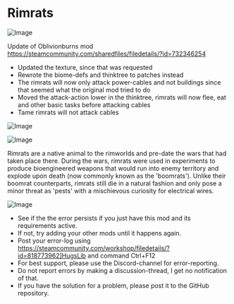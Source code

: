 # Rimrats

![Image](https://i.imgur.com/WAEzk68.png)

Update of Oblivionburns mod
https://steamcommunity.com/sharedfiles/filedetails/?id=732346254

- Updated the texture, since that was requested
- Rewrote the biome-defs and thinktree to patches instead
- The rimrats will now only attack power-cables and not buildings since that seemed what the original mod tried to do
- Moved the attack-action lower in the thinktree, rimrats will now flee, eat and other basic tasks before attacking cables
- Tame rimrats will not attack cables

![Image](https://i.imgur.com/7Gzt3Rg.png)

	
![Image](https://i.imgur.com/NOW7jU1.png)

Rimrats are a native animal to the rimworlds and pre-date the wars that had taken place there. During the wars, rimrats were used in experiments to produce bioengineered weapons that would run into enemy territory and explode upon death (now commonly known as the &apos;boomrats&apos;). Unlike their boomrat counterparts, rimrats still die in a natural fashion and only pose a minor threat as &apos;pests&apos; with a mischievous curiosity for electrical wires.

![Image](https://i.imgur.com/Rs6T6cr.png)



-  See if the the error persists if you just have this mod and its requirements active.
-  If not, try adding your other mods until it happens again.
-  Post your error-log using https://steamcommunity.com/workshop/filedetails/?id=818773962]HugsLib and command Ctrl+F12
-  For best support, please use the Discord-channel for error-reporting.
-  Do not report errors by making a discussion-thread, I get no notification of that.
-  If you have the solution for a problem, please post it to the GitHub repository.



